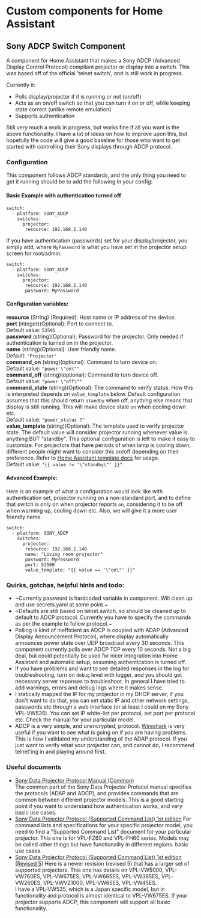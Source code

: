 # Custom components for Home Assistant
## Sony ADCP Switch Component

A component for Home Assistant that makes a Sony ADCP (Advanced Display Control Protocol) compliant projector or display into a switch. This was based off of the official 'telnet switch', and is still work in progress.

Currently it:
* Polls display/projector if it is running or not (on/off)
* Acts as an on/off switch so that you can turn it on or off, while keeping state correct (unlike remote emulation)
* Supports authentication

Still very much a work in progress, but works fine if all you want is the above functionality. I have a lot of ideas on how to improve upon this, but hopefully the code will give a good baseline for those who want to get started with controlling their Sony displays through ADCP protocol. 

### Configuration

This component follows ADCP standards, and the only thing you need to get it running should be to add the following in your config:

#### Basic Example with authentication turned off
```
switch:
  - platform: SONY_ADCP
    switches:
      projector:
       resource: 192.168.1.140
```

If you have authentication (passwords) set for your display/projector, you simply add, where ```MyPassword``` is what you have set in the projector setup screen for root/admin:

```
switch:
  - platform: SONY_ADCP
    switches:
      projector:
       resource: 192.168.1.140
       password: MyPassword
```


#### Configuration variables:
**resource** (String) (Required): Host name or IP address of the device.<br />
**port** (integer)(Optional): Port to connect to.<br />Default value: ```53595```<br />
**password** (string)(Optional): Password for the projector. Only needed if authentication is turned on in the projector. <br />
**name** (string)(Optional): User friendly name. <br /> Default: ```'Projector'```<br />
**command_on** (string)(optional): Command to turn device on. <br /> Default value: ```"power \"on\""```<br />
**command_off** (string)(optional): Command to turn device off. <br /> Default value: ```"power \"off\""```<br />
**command_state** (string)(Optional): The command to verify status. How this is interpreted depends on ```value_template``` below. Default configuration assumes that this should return ```standby``` when off, anything else means that display is still running. This will make device state ```on``` when cooling down etc. <br /> Default value: ```"power_status ?"```<br />
**value_template** (string)(Optional): The template used to verify projector state. The default value will consider projector running whenever value is anything BUT "standby". This optional configuration is left to make it easy to customize. For projectors that have periods of when lamp is cooling down, different people might want to consider this on/off depending on their preference. Refer to [Home Assistant template docs](https://www.home-assistant.io/docs/configuration/templating/) for usage.<br />Default value: ```"{{ value != '\"standby\"' }}"```<br />
  
#### Advanced Example:
Here is an example of what a configuration would look like with authentication set, projector running on a non-standard port, and to define that switch is only on when projector reports ```on```, considering it to be off when warming up, cooling down etc. Also, we will give it a more user friendly name.
```
switch:
  - platform: SONY_ADCP
    switches:
      projector:
       resource: 192.168.1.140
       name: "Living room projector"
       password: MyPassword
       port: 53500
       value_template: "{{ value == '\"on\"' }}"
```

### Quirks, gotchas, helpful hints and todo:

* ~Currently password is hardcoded variable in component. Will clean up and use secrets.yaml at some point.~
* ~Defaults are still based on telnet.switch, so should be cleaned up to default to ADCP protocol. Currently you have to specify the commands as per the example to follow protocol.~
* Polling is kind of inefficient as ADCP is coupled with ADAP (Advanced Display Announcement Protocol), where display automatically announces power state over UDP broadcast every 30 seconds. This component currently polls over ADCP TCP every 10 seconds. Not a big deal, but could potentially be used for nicer integration into Home Assistant and automatic setup, assuming authentication is turned off.
* If you have problems and want to see detailed responses in the log for troubleshooting, turn on ```debug``` level with logger, and you should get necessary server reponses to troubleshoot. In general I have tried to add warnings, errors and debug logs where it makes sense.
* I statically mapped the IP for my projector in my DHCP server, if you don't want to do that, you can set static IP and other network settings, passwords etc through a web interface (or at least I could on my Sony VPL-VW535). You can set IP white-list per protocol, set port per protocol etc. Check the manual for your particular model.
* ADCP is a very simple, and unencrypted, protocol. [Wireshark](https://www.wireshark.org/) is very useful if you want to see what is going on if you are having problems. This is how I validated my understanding of the ADAP protocol. If you just want to verify what your projector can, and cannot do, I recommend telnet'ing in and playing around first.

### Useful documents

* [Sony Data Projector Protocol Manual (Common)](https://pro.sony/s3/2018/07/05125823/Sony_Protocol-Manual_1st-Edition.pdf)</br>
The common part of the Sony Data Projector Protocol manual specifies the protocols (ADAP and ADCP), and provides commands that are common between different projector models. This is a good starting point if you want to understand how authentication works, and very basic use cases.
* [Sony Data Projector Protocol (Supported Command List) 1st edition](https://pro.sony/s3/cms-static-content/uploadfile/26/1237493982326.pdf)
For command lists and specifications for your specific projector model, you need to find a "Supported Command List" document for your particular projector. This one is for VPL-FZ60 and VPL-FH60 series. Models may be called other things but have functionality in different regions.
basic use cases.
* [Sony Data Projector Protocol (Supported Command List) 1st edition (Revised 5)](https://us.v-cdn.net/6031006/uploads/vbulletin_attachments/1/3/7/4/2813.pdf)
Here is a newer revision (revised 5) that has a larger set of supported projectors. This one has details on VPL-VW5000, VPL-VW760ES, VPL-VW675ES, VPL-VW665ES, VPL-VW365ES, VPL-VW260ES, VPL-VWVZ1000, VPL-VW65ES, VPL-VW45ES.</br>
I have a VPL-VW535, which is a Japan specific model, but in functionality and protocol is almost identical to VPL-VW675ES. If your projector supports ADCP, this component will support all basic functionality.
